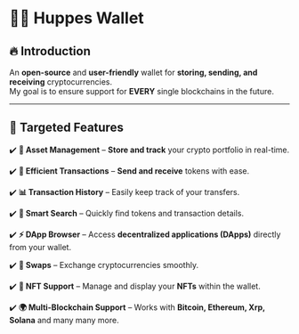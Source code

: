  #                                     🐦‍🔥 **Huppes Wallet**  

## 🔥 **Introduction**  
An **open-source** and **user-friendly** wallet for **storing, sending, and receiving** cryptocurrencies.  
My goal is to ensure support for **EVERY** single blockchains in the future.


---


## 🎯 **Targeted Features**  

✔️ **📲 Asset Management** – **Store and track** your crypto portfolio in real-time.  

✔️ **🔄 Efficient Transactions** – **Send and receive** tokens with ease.  

✔️ **📊 Transaction History** – Easily keep track of your transfers.  

✔️ **🔎 Smart Search** – Quickly find tokens and transaction details.  

✔️ **⚡ DApp Browser** – Access **decentralized applications (DApps)** directly from your wallet.  

✔️ **💱 Swaps** – Exchange cryptocurrencies smoothly.  

✔️ **🚀 NFT Support** – Manage and display your **NFTs** within the wallet.  

✔️ **🌍 Multi-Blockchain Support** – Works with **Bitcoin, Ethereum, Xrp, Solana** and many many more.  


